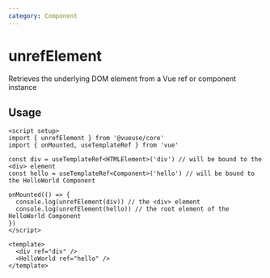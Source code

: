 ```yaml
---
category: Component
---
```


# unrefElement

Retrieves the underlying DOM element from a Vue ref or component instance

## Usage

```vue
<script setup>
import { unrefElement } from '@vueuse/core'
import { onMounted, useTemplateRef } from 'vue'

const div = useTemplateRef<HTMLElement>('div') // will be bound to the <div> element
const hello = useTemplateRef<Component>('hello') // will be bound to the HelloWorld Component

onMounted(() => {
  console.log(unrefElement(div)) // the <div> element
  console.log(unrefElement(hello)) // the root element of the HelloWorld Component
})
</script>

<template>
  <div ref="div" />
  <HelloWorld ref="hello" />
</template>
```
